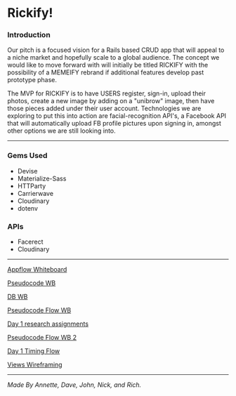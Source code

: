 # Rickify!

### Introduction
    
Our pitch is a focused vision for a Rails based CRUD app that will appeal to a niche market and hopefully scale to a global audience. The concept we would like to move forward with will initially be titled RICKIFY with the possibility of a MEMEIFY rebrand if additional features develop past prototype phase. 

The MVP for RICKIFY is to have USERS register, sign-in, upload their photos, create a new image by adding on a "unibrow" image, then have those pieces added under their user account. Technologies we are exploring to put this into action are facial-recognition API's, a Facebook API that will automatically upload FB profile pictures upon signing in, amongst other options we are still looking into.

___

### Gems Used

- Devise
- Materialize-Sass
- HTTParty
- Carrierwave
- Cloudinary
- dotenv

### APIs

- Facerect
- Cloudinary

___

[Appflow Whiteboard](http://i.imgur.com/xLiqP1H.jpg)

[Pseudocode WB](http://i.imgur.com/vkDMing.jpg)

[DB WB](http://i.imgur.com/7aykL0W.jpg)

[Pseudocode Flow WB](http://i.imgur.com/hNPML5C.jpg )

[Day 1 research assignments](http://i.imgur.com/Pts9qdU.jpg )

[Pseudocode Flow WB 2](http://i.imgur.com/qNqxWFK.jpg)

[Day 1 Timing Flow](http://i.imgur.com/JOoLWtk.jpg)

[Views Wireframing](http://i.imgur.com/MO1180p.jpg)

---

_Made By Annette, Dave, John, Nick, and Rich._
